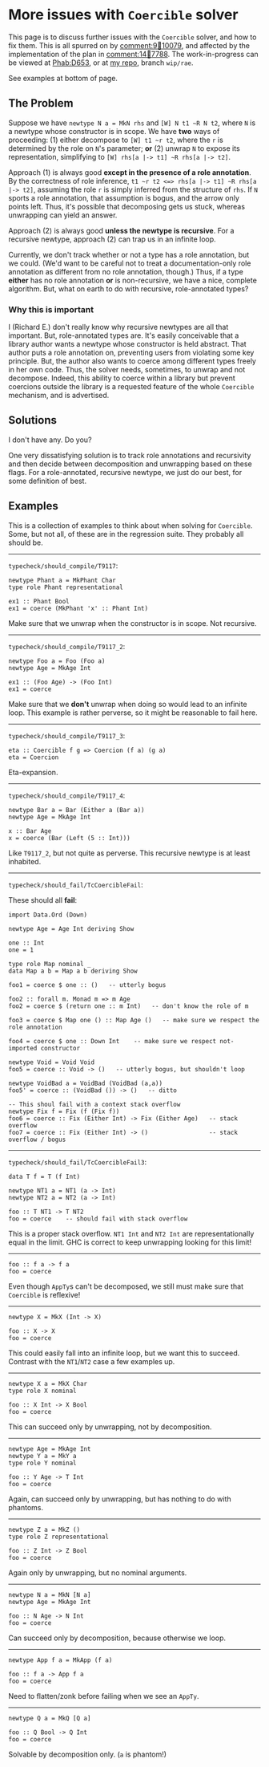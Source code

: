 # More issues with `Coercible` solver


This page is to discuss further issues with the `Coercible` solver, and how to fix them. This is all spurred on by [comment:9:ticket:10079](https://gitlab.haskell.org//ghc/ghc/issues/10079), and affected by the implementation of the plan in [comment:14:ticket:7788](https://gitlab.haskell.org//ghc/ghc/issues/7788). The work-in-progress can be viewed at [ Phab:D653](https://phabricator.haskell.org/D653), or at [ my repo](https://github.com/goldfirere/ghc), branch `wip/rae`.


See examples at bottom of page.

## The Problem


Suppose we have `newtype N a = MkN rhs` and `[W] N t1 ~R N t2`, where `N` is a newtype whose constructor is in scope. We have **two** ways of proceeding: (1) either decompose to `[W] t1 ~r t2`, where the `r` is determined by the role on `N`'s parameter; **or** (2) unwrap `N` to expose its representation, simplifying to `[W] rhs[a |-> t1] ~R rhs[a |-> t2]`.


Approach (1) is always good **except in the presence of a role annotation**. By the correctness of role inference, `t1 ~r t2 <=> rhs[a |-> t1] ~R rhs[a |-> t2]`, assuming the role `r` is simply inferred from the structure of `rhs`. If `N` sports a role annotation, that assumption is bogus, and the arrow only points left. Thus, it's possible that decomposing gets us stuck, whereas unwrapping can yield an answer.


Approach (2) is always good **unless the newtype is recursive**. For a recursive newtype, approach (2) can trap us in an infinite loop.


Currently, we don't track whether or not a type has a role annotation, but we could. (We'd want to be careful not to treat a documentation-only role annotation as different from no role annotation, though.) Thus, if a type **either** has no role annotation **or** is non-recursive, we have a nice, complete algorithm. But, what on earth to do with recursive, role-annotated types?

### Why this is important


I (Richard E.) don't really know why recursive newtypes are all that important. But, role-annotated types are. It's easily conceivable that a library author wants a newtype whose constructor is held abstract. That author puts a role annotation on, preventing users from violating some key principle. But, the author also wants to coerce among different types freely in her own code. Thus, the solver needs, sometimes, to unwrap and not decompose. Indeed, this ability to coerce within a library but prevent coercions outside the library is a requested feature of the whole `Coercible` mechanism, and is advertised.

## Solutions


I don't have any. Do you?


One very dissatisfying solution is to track role annotations and recursivity and then decide between decomposition and unwrapping based on these flags. For a role-annotated, recursive newtype, we just do our best, for some definition of best.

## Examples


This is a collection of examples to think about when solving for `Coercible`. Some, but not all, of these are in the regression suite. They probably all should be.

---

`typecheck/should_compile/T9117`:

```wiki
newtype Phant a = MkPhant Char
type role Phant representational

ex1 :: Phant Bool
ex1 = coerce (MkPhant 'x' :: Phant Int)
```


Make sure that we unwrap when the constructor is in scope. Not recursive.

---

`typecheck/should_compile/T9117_2`:

```wiki
newtype Foo a = Foo (Foo a)
newtype Age = MkAge Int

ex1 :: (Foo Age) -> (Foo Int)
ex1 = coerce
```


Make sure that we **don't** unwrap when doing so would lead to an infinite loop. This example is rather perverse, so it might be reasonable to fail here.

---

`typecheck/should_compile/T9117_3`:

```wiki
eta :: Coercible f g => Coercion (f a) (g a)
eta = Coercion
```


Eta-expansion.

---

`typecheck/should_compile/T9117_4`:

```wiki
newtype Bar a = Bar (Either a (Bar a))
newtype Age = MkAge Int

x :: Bar Age
x = coerce (Bar (Left (5 :: Int)))
```


Like `T9117_2`, but not quite as perverse. This recursive newtype is at least inhabited.

---

`typecheck/should_fail/TcCoercibleFail`:


These should all **fail**:

```wiki
import Data.Ord (Down)

newtype Age = Age Int deriving Show

one :: Int
one = 1

type role Map nominal _
data Map a b = Map a b deriving Show

foo1 = coerce $ one :: ()   -- utterly bogus

foo2 :: forall m. Monad m => m Age
foo2 = coerce $ (return one :: m Int)   -- don't know the role of m

foo3 = coerce $ Map one () :: Map Age ()   -- make sure we respect the role annotation

foo4 = coerce $ one :: Down Int    -- make sure we respect not-imported constructor

newtype Void = Void Void
foo5 = coerce :: Void -> ()   -- utterly bogus, but shouldn't loop

newtype VoidBad a = VoidBad (VoidBad (a,a))
foo5' = coerce :: (VoidBad ()) -> ()   -- ditto

-- This shoul fail with a context stack overflow
newtype Fix f = Fix (f (Fix f))
foo6 = coerce :: Fix (Either Int) -> Fix (Either Age)   -- stack overflow
foo7 = coerce :: Fix (Either Int) -> ()                 -- stack overflow / bogus
```

---

`typecheck/should_fail/TcCoercibleFail3`:

```wiki
data T f = T (f Int)

newtype NT1 a = NT1 (a -> Int)
newtype NT2 a = NT2 (a -> Int)

foo :: T NT1 -> T NT2
foo = coerce    -- should fail with stack overflow
```


This is a proper stack overflow. `NT1 Int` and `NT2 Int` are representationally equal in the limit. GHC is correct to keep unwrapping looking for this limit!

---

```wiki
foo :: f a -> f a
foo = coerce
```


Even though `AppTy`s can't be decomposed, we still must make sure that `Coercible` is reflexive!

---

```wiki
newtype X = MkX (Int -> X)

foo :: X -> X
foo = coerce
```


This could easily fall into an infinite loop, but we want this to succeed. Contrast with the `NT1`/`NT2` case a few examples up.

---

```wiki
newtype X a = MkX Char
type role X nominal

foo :: X Int -> X Bool
foo = coerce
```


This can succeed only by unwrapping, not by decomposition.

---

```wiki
newtype Age = MkAge Int
newtype Y a = MkY a
type role Y nominal

foo :: Y Age -> T Int
foo = coerce
```


Again, can succeed only by unwrapping, but has nothing to do with phantoms.

---

```wiki
newtype Z a = MkZ ()
type role Z representational

foo :: Z Int -> Z Bool
foo = coerce
```


Again only by unwrapping, but no nominal arguments.

---

```wiki
newtype N a = MkN [N a]
newtype Age = MkAge Int

foo :: N Age -> N Int
foo = coerce
```


Can succeed only by decomposition, because otherwise we loop.

---

```wiki
newtype App f a = MkApp (f a)

foo :: f a -> App f a
foo = coerce
```


Need to flatten/zonk before failing when we see an `AppTy`.

---

```wiki
newtype Q a = MkQ [Q a]

foo :: Q Bool -> Q Int
foo = coerce
```


Solvable by decomposition only. (`a` is phantom!)
